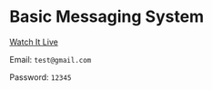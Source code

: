 # Basic Messaging System

[Watch It Live](https://messageing.herokuapp.com/)

Email: ```test@gmail.com``` 

Password: ```12345``` 

